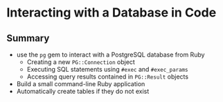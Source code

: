# Interacting with a Database in Code
## Summary
* use the `pg` gem to interact with a PostgreSQL database from Ruby
  * Creating a new `PG::Connection` object
  * Executing SQL statements using `#exec` and `#exec_params`
  * Accessing query results contained in `PG::Result` objects
* Build a small command-line Ruby application
* Automatically create tables if they do not exist